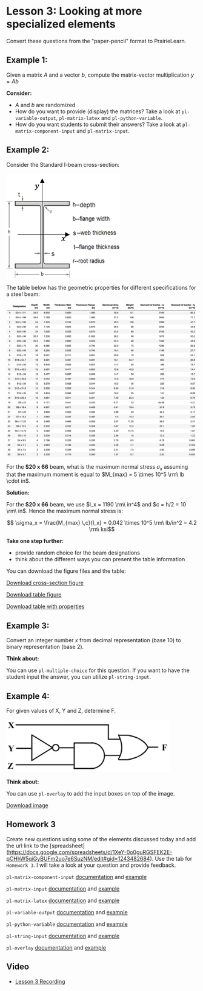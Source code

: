 # Lesson 3: Looking at more specialized elements

Convert these questions from the "paper-pencil" format to PrairieLearn.

## Example 1:

Given a matrix $A$ and a vector $b$, compute the matrix-vector multiplication $y = Ab$

**Consider:**

* $A$ and $b$ are randomized
* How do you want to provide (display) the matrices? Take a look at `pl-variable-output`, `pl-matrix-latex` and `pl-python-variable`.
* How do you want students to submit their answers? Take a look at `pl-matrix-component-input` and `pl-matrix-input`.


## Example 2:

Consider the Standard I-beam cross-section: 

![](figs/cross-section.png) 

The table below has the geometric properties for different specifications for a steel beam:

![](figs/properties.png)

For the **S20 x 66** beam, what is the maximum normal stress $\sigma_x$  assuming that the maximum moment is equal to $M_{max} = 5 \times 10^5 \rm\ lb \cdot in$.

**Solution:**

For the **S20 x 66** beam, we use $I_x = 1190 \rm\ in^4$ and $c = h/2 = 10 \rm\ in$. Hence the maximum normal stress is:

$$ \sigma_x = \frac{M_{max} \,c}{I_x} = 0.042 \times 10^5 \rm\ lb/in^2 = 4.2 \rm\ ksi$$

**Take one step further:**

- provide random choice for the beam designations
- think about the different ways you can present the table information

You can download the figure files and the table:

<a href="../figs/cross-section.png" target="_blank">Download cross-section figure</a>

<a href="../figs/properties.png" target="_blank">Download table figure</a>

<a href="../figs/properties.csv" target="_blank">Download table with properties</a>

## Example 3:

Convert an integer number $x$ from decimal representation (base 10) to binary representation (base 2). 

**Think about:**

You can use `pl-multiple-choice` for this question. If you want to have the student input the answer, you can utilize `pl-string-input`.

## Example 4:

For given values of X, Y and Z, determine F.

![](figs/logic-diagram.png)

**Think about:**

You can use `pl-overlay` to add the input boxes on top of the image.

<a href="../figs/logic-diagram.png" target="_blank">Download image</a>


## Homework 3

Create new questions using some of the elements discussed today and add the url link to the [spreadsheet]
(https://docs.google.com/spreadsheets/d/1XeY-0o0guRGSFEK2E-pCHhW5qiGyBUFm2uo7e6SuzNM/edit#gid=1243482684).
Use the tab for `Homework 3`. I will take a look at your question and provide feedback.

`pl-matrix-component-input` [documentation](https://prairielearn.readthedocs.io/en/latest/elements/#pl-matrix-component-input-element) and [example](https://prairielearn.engr.illinois.edu/pl/course/108/question/1793641/preview)

`pl-matrix-input` [documentation](https://prairielearn.readthedocs.io/en/latest/elements/#pl-matrix-input-element) and [example](https://prairielearn.engr.illinois.edu/pl/course/108/question/611932/preview)

`pl-matrix-latex` [documentation](https://prairielearn.readthedocs.io/en/latest/elements/#pl-matrix-latex-element) and [example](https://prairielearn.engr.illinois.edu/pl/course/108/question/1793638/preview)

`pl-variable-output` [documentation](https://prairielearn.readthedocs.io/en/latest/elements/#pl-variable-output-element) and [example](https://prairielearn.engr.illinois.edu/pl/course/108/question/3637022/preview)

`pl-python-variable` [documentation]() and [example](https://prairielearn.readthedocs.io/en/latest/elements/#pl-python-variable-element)

`pl-string-input` [documentation](https://prairielearn.readthedocs.io/en/latest/elements/#pl-string-input-element) and [example](https://prairielearn.engr.illinois.edu/pl/course/108/question/1793642/preview)

`pl-overlay` [documentation](https://prairielearn.readthedocs.io/en/latest/elements/#pl-overlay-element) and [example](https://prairielearn.engr.illinois.edu/pl/course/108/question/7911589/preview)



## Video

- [Lesson 3 Recording]()
